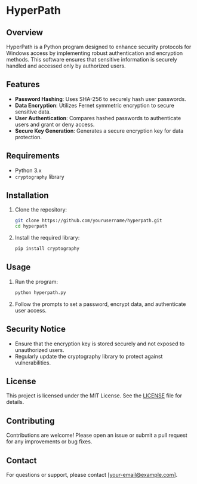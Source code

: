 # HyperPath

## Overview

HyperPath is a Python program designed to enhance security protocols for Windows access by implementing robust authentication and encryption methods. This software ensures that sensitive information is securely handled and accessed only by authorized users.

## Features

- **Password Hashing**: Uses SHA-256 to securely hash user passwords.
- **Data Encryption**: Utilizes Fernet symmetric encryption to secure sensitive data.
- **User Authentication**: Compares hashed passwords to authenticate users and grant or deny access.
- **Secure Key Generation**: Generates a secure encryption key for data protection.

## Requirements

- Python 3.x
- `cryptography` library

## Installation

1. Clone the repository:
    ```bash
    git clone https://github.com/yourusername/hyperpath.git
    cd hyperpath
    ```

2. Install the required library:
    ```bash
    pip install cryptography
    ```

## Usage

1. Run the program:
    ```bash
    python hyperpath.py
    ```

2. Follow the prompts to set a password, encrypt data, and authenticate user access.

## Security Notice

- Ensure that the encryption key is stored securely and not exposed to unauthorized users.
- Regularly update the cryptography library to protect against vulnerabilities.

## License

This project is licensed under the MIT License. See the [LICENSE](LICENSE) file for details.

## Contributing

Contributions are welcome! Please open an issue or submit a pull request for any improvements or bug fixes.

## Contact

For questions or support, please contact [your-email@example.com].